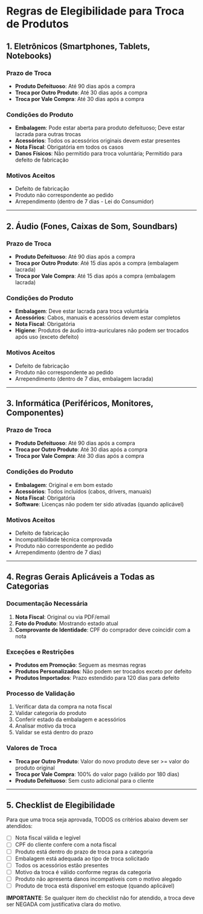 # Regras de Elegibilidade para Troca de Produtos

## 1. Eletrônicos (Smartphones, Tablets, Notebooks)

### Prazo de Troca
- **Produto Defeituoso**: Até 90 dias após a compra
- **Troca por Outro Produto**: Até 30 dias após a compra
- **Troca por Vale Compra**: Até 30 dias após a compra

### Condições do Produto
- **Embalagem**: Pode estar aberta para produto defeituoso; Deve estar lacrada para outras trocas
- **Acessórios**: Todos os acessórios originais devem estar presentes
- **Nota Fiscal**: Obrigatória em todos os casos
- **Danos Físicos**: Não permitido para troca voluntária; Permitido para defeito de fabricação

### Motivos Aceitos
- Defeito de fabricação
- Produto não correspondente ao pedido
- Arrependimento (dentro de 7 dias - Lei do Consumidor)

---

## 2. Áudio (Fones, Caixas de Som, Soundbars)

### Prazo de Troca
- **Produto Defeituoso**: Até 90 dias após a compra
- **Troca por Outro Produto**: Até 15 dias após a compra (embalagem lacrada)
- **Troca por Vale Compra**: Até 15 dias após a compra (embalagem lacrada)

### Condições do Produto
- **Embalagem**: Deve estar lacrada para troca voluntária
- **Acessórios**: Cabos, manuais e acessórios devem estar completos
- **Nota Fiscal**: Obrigatória
- **Higiene**: Produtos de áudio intra-auriculares não podem ser trocados após uso (exceto defeito)

### Motivos Aceitos
- Defeito de fabricação
- Produto não correspondente ao pedido
- Arrependimento (dentro de 7 dias, embalagem lacrada)

---

## 3. Informática (Periféricos, Monitores, Componentes)

### Prazo de Troca
- **Produto Defeituoso**: Até 90 dias após a compra
- **Troca por Outro Produto**: Até 30 dias após a compra
- **Troca por Vale Compra**: Até 30 dias após a compra

### Condições do Produto
- **Embalagem**: Original e em bom estado
- **Acessórios**: Todos incluídos (cabos, drivers, manuais)
- **Nota Fiscal**: Obrigatória
- **Software**: Licenças não podem ter sido ativadas (quando aplicável)

### Motivos Aceitos
- Defeito de fabricação
- Incompatibilidade técnica comprovada
- Produto não correspondente ao pedido
- Arrependimento (dentro de 7 dias)

---

## 4. Regras Gerais Aplicáveis a Todas as Categorias

### Documentação Necessária
1. **Nota Fiscal**: Original ou via PDF/email
2. **Foto do Produto**: Mostrando estado atual
3. **Comprovante de Identidade**: CPF do comprador deve coincidir com a nota

### Exceções e Restrições
- **Produtos em Promoção**: Seguem as mesmas regras
- **Produtos Personalizados**: Não podem ser trocados exceto por defeito
- **Produtos Importados**: Prazo estendido para 120 dias para defeito

### Processo de Validação
1. Verificar data da compra na nota fiscal
2. Validar categoria do produto
3. Conferir estado da embalagem e acessórios
4. Analisar motivo da troca
5. Validar se está dentro do prazo

### Valores de Troca
- **Troca por Outro Produto**: Valor do novo produto deve ser >= valor do produto original
- **Troca por Vale Compra**: 100% do valor pago (válido por 180 dias)
- **Produto Defeituoso**: Sem custo adicional para o cliente

---

## 5. Checklist de Elegibilidade

Para que uma troca seja aprovada, TODOS os critérios abaixo devem ser atendidos:

- [ ] Nota fiscal válida e legível
- [ ] CPF do cliente confere com a nota fiscal
- [ ] Produto está dentro do prazo de troca para a categoria
- [ ] Embalagem está adequada ao tipo de troca solicitado
- [ ] Todos os acessórios estão presentes
- [ ] Motivo da troca é válido conforme regras da categoria
- [ ] Produto não apresenta danos incompatíveis com o motivo alegado
- [ ] Produto de troca está disponível em estoque (quando aplicável)

**IMPORTANTE**: Se qualquer item do checklist não for atendido, a troca deve ser NEGADA com justificativa clara do motivo.
